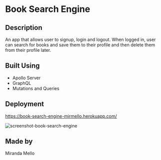 # Book Search Engine

## Description

An app that allows user to signup, login and logout. When logged in, user can search for books and save them to their profile and then delete them from their profile later.

## Built Using

* Apollo Server
* GraphQL
* Mutations and Queries

## Deployment

https://book-search-engine-mirmello.herokuapp.com/

![screenshot-book-search-engine](https://user-images.githubusercontent.com/96323393/187337069-44c0da2f-d3db-4a72-a599-828c75c60b69.jpg)

## Made by

Miranda Mello
